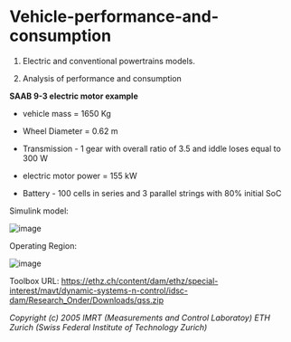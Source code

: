 # Vehicle-performance-and-consumption
1. Electric and conventional powertrains models.

2. Analysis of performance and consumption

**SAAB 9-3 electric motor example**

- vehicle mass = 1650 Kg

- Wheel Diameter = 0.62 m

- Transmission - 1 gear with overall ratio of 3.5 and iddle loses equal to 300 W 

- electric motor power = 155 kW

- Battery - 100 cells in series and 3 parallel strings with 80% initial SoC


Simulink model:

![image](https://github.com/luis-a-miranda/Vehicle-performance-and-consumption/blob/main/SAAB%209-3%20analysis/SAAB93%20electric%20-%20Model%20image.PNG?raw=true)

Operating Region:

![image](https://github.com/luis-a-miranda/Vehicle-performance-and-consumption/blob/main/SAAB%209-3%20analysis/SAAB93%20electric%20-%20Operating%20region%20.jpg?raw=true)


Toolbox URL: https://ethz.ch/content/dam/ethz/special-interest/mavt/dynamic-systems-n-control/idsc-dam/Research_Onder/Downloads/qss.zip

*Copyright (c) 2005 IMRT (Measurements and Control Laboratoy) ETH Zurich (Swiss Federal Institute of Technology Zurich)*

